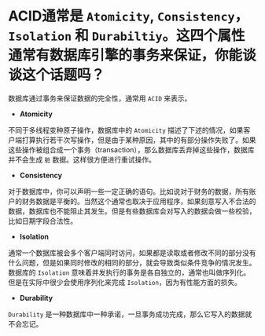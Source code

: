 # ACID通常是 `Atomicity`, `Consistency`，`Isolation` 和 `Durabiltiy`。这四个属性通常有数据库引擎的事务来保证，你能谈谈这个话题吗？

数据库通过事务来保证数据的完全性，通常用 `ACID` 来表示。

- **Atomicity**

不同于多线程变种原子操作，数据库中的 `Atomicity` 描述了下述的情况，如果客户端打算执行若干次写操作，但是由于某种原因，其中的有部分操作失败了。如果这些操作被组合成一个事务（transaction），那么数据库丢弃掉这些操作，数据库并不会生成 `脏` 数据。这样很方便进行重试操作。

- **Consistency** 

对于数据库中，你可以声明一些一定正确的语句。比如说对于财务的数据，所有账户的财务数据是平衡的。当然这个通常也取决于应用程序，如果刻意写入不合法的数据，数据库也不能阻止其发生。但是有些数据库会对写入的数据会做一些校验，比如日期字段合法性。

- **Isolation**

通常一个数据库被会多个客户端同时访问，如果都是读取或者修改不同的部分没有什么问题，但是如果同时修改的相同的部分，就会导致类似条件竞争的情况发生。数据库的 `Isolation` 意味着并发执行的事务是各自独立的，通常也叫做序列化。但是在实际中很少会使用序列化来完成 `Isolation`，因为有性能方面的损失。

- **Durability**

`Durability` 是一种数据库中一种承诺，一旦事务成功完成，那么它写入的数据就不会忘记。